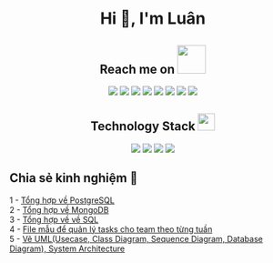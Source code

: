<h1 align="center">Hi 👋, I'm Luân</h1>
<h2 align="center">Reach me on <img src="https://media.giphy.com/media/mGcNjsfWAjY5AEZNw6/giphy.gif" width="50"></h2>
<p align="center">
<img src="https://img.shields.io/badge/-JavaScript-black?style=flat-square&logo=javascript"/>
<img src="https://img.shields.io/badge/-Nodejs-black?style=flat-square&logo=Node.js"/>
<img src="https://img.shields.io/badge/-Expressjs-black?style=flat-square&logo=Express.js"/>
<img src="https://img.shields.io/badge/-React-black?style=flat-square&logo=react"/>
<img src="https://img.shields.io/badge/-MongoDB-black?style=flat-square&logo=mongodb"/>
<img src="https://img.shields.io/badge/-MySQL-black?style=flat-square&logo=mysql"/>
<img src="https://img.shields.io/badge/-Git-black?style=flat-square&logo=git"/>
<img src="https://img.shields.io/badge/-GitHub-black?style=flat-square&logo=github"/>
</p>

<p align="center">
<h2 align="center">Technology Stack <img src="https://media.giphy.com/media/WUlplcMpOCEmTGBtBW/giphy.gif" width="30"></h2>


<p align="center">
<img src="https://img.shields.io/badge/-java-E34A86?style=flat-square&logo=java"/>
<img src="https://img.shields.io/badge/-HTML5-E34F26?style=flat-square&logo=html5&logoColor=white"/>
<img src="https://img.shields.io/badge/-CSS3-1572B6?style=flat-square&logo=css3"/>
<img src="https://img.shields.io/badge/-Bootstrap-563D7C?style=flat-square&logo=bootstrap"/>
</p>

## Chia sẻ kinh nghiệm 👋 
1 - [Tổng hợp về PostgreSQL](https://xmind.ai/share/kfo5thzb?xid=GkQNYltl)  
2 - [Tổng hợp về MongoDB](https://xmind.ai/share/os05pUGm?xid=cg7uTOX9)  
3 - [Tổng hợp về về SQL](https://xmind.ai/share/CcyI7Dsg?xid=7z0Pqgl3)  
4 - [File mẫu để quản lý tasks cho team theo từng tuần](https://docs.google.com/spreadsheets/d/1m53_Io81YKMLy3ioE-Kx4cgi_SWZy06h/edit?usp=sharing&ouid=102479291702742450536&rtpof=true&sd=true)  
5 - [Vẽ UML(Usecase, Class Diagram, Sequence Diagram, Database Diagram), System Architecture](https://drive.google.com/drive/folders/1u8L9Qmwirk-hSaEhwUAiRvBYcC1beIKg?usp=sharing)  
